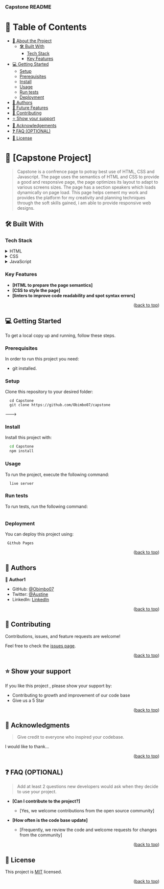 <h3><b>Capstone README</b></h3>

</div>

<!-- TABLE OF CONTENTS -->

# 📗 Table of Contents

- [📖 About the Project](#about-project)
  - [🛠 Built With](#built-with)
    - [Tech Stack](#tech-stack)
    - [Key Features](#key-features)
- [💻 Getting Started](#getting-started)
  - [Setup](#setup)
  - [Prerequisites](#prerequisites)
  - [Install](#install)
  - [Usage](#usage)
  - [Run tests](#run-tests)
  - [Deployment](#deployment)
- [👥 Authors](#authors)
- [🔭 Future Features](#future-features)
- [🤝 Contributing](#contributing)
- [⭐️ Show your support](#support)
- [🙏 Acknowledgements](#acknowledgements)
- [❓ FAQ (OPTIONAL)](#faq)
- [📝 License](#license)

<!-- PROJECT DESCRIPTION -->

# 📖 [Capstone Project] <a name="about-project"></a>

> Capstone is a confrence page to potray best use of HTML, CSS and Javascript. The page uses the semantics of HTML and CSS  to provide a good and responsive page, the page  optimizes  its layout to adapt to various screens sizes. The page has a section speakers which loads dynamically on page load. This page helps cement my work and provides the platform for my creativity and planning techniques through the soft skills gained, i am able to provide responsive web designs. 

## 🛠 Built With <a name="built-with"></a>

### Tech Stack <a name="tech-stack"></a>


<details>
  <summary>HTML</summary>
  <ul>
    <li><a href="https://developer.mozilla.org/en-US/docs/Web/HTML">HTML</a></li>
  </ul>
</details>

<details>
  <summary>CSS</summary>
  <ul>
    <li><a href="https://developer.mozilla.org/en-US/docs/Web/CSS">CSS</a></li>
  </ul>
</details>

<details>
<summary>JavaScript</summary>
  <ul>
    <li><a href="https://developer.mozilla.org/en-US/docs/Web/JavaScript">JavaScript</a></li>
  </ul>
</details>

<!-- Features -->

### Key Features <a name="key-features"></a>


- **[HTML to prepare the page semantics]**
- **[CSS to style the page]**
- **[linters to improve code readability and spot syntax errors]**

<p align="right">(<a href="#readme-top">back to top</a>)</p>


<!-- GETTING STARTED -->

## 💻 Getting Started <a name="getting-started"></a>

To get a local copy up and running, follow these steps.


### Prerequisites

In order to run this project you need:

- git installed.

### Setup

Clone this repository to your desired folder:

```
  cd Capstone
  git clone https://github.com/Obimbo07/capstone
```
--->

### Install

Install this project with:


```sh
  cd Capstone
  npm install
```

### Usage

To run the project, execute the following command:


```
  live server
```

### Run tests

To run tests, run the following command:



```npx hint .
```

### Deployment

You can deploy this project using:


```
 Github Pages 
```


<p align="right">(<a href="#readme-top">back to top</a>)</p>

<!-- AUTHORS -->

## 👥 Authors <a name="authors"></a>


👤 **Author1**

- GitHub: [@Obimbo07](https://github.com/Obimbo07)
- Twitter: [@Austine](https://twitter.com/austsine)
- LinkedIn: [LinkedIn](https://www.linkedin.com/in/austin-obimbo-9a613623a/)



<p align="right">(<a href="#readme-top">back to top</a>)</p>


<!-- CONTRIBUTING -->

## 🤝 Contributing <a name="contributing"></a>

Contributions, issues, and feature requests are welcome!

Feel free to check the [issues page](https://github.com/Obimbo07/Capstone/issues).

<p align="right">(<a href="#readme-top">back to top</a>)</p>

<!-- SUPPORT -->

## ⭐️ Show your support <a name="support"></a>


If you like this project , please show your support by:

- Contributing to growth and improvement of our code base
- Give us a 5 Star

<p align="right">(<a href="#readme-top">back to top</a>)</p>

<!-- ACKNOWLEDGEMENTS -->

## 🙏 Acknowledgments <a name="acknowledgements"></a>

> Give credit to everyone who inspired your codebase.

I would like to thank...

<p align="right">(<a href="#readme-top">back to top</a>)</p>

<!-- FAQ (optional) -->

## ❓ FAQ (OPTIONAL) <a name="faq"></a>

> Add at least 2 questions new developers would ask when they decide to use your project.

- **[Can I contribute to the project?]**

  - [Yes, we welcome contributions from the open source community]

- **[How often is the code base update]**

  - [Frequently, we review the code and welcome requests for changes from the community]

<p align="right">(<a href="#readme-top">back to top</a>)</p>

<!-- LICENSE -->

## 📝 License <a name="license"></a>

This project is [MIT](https://github.com/Obimbo07/Capstone/blob/main/LICENSE) licensed.


<p align="right">(<a href="#readme-top">back to top</a>)</p>